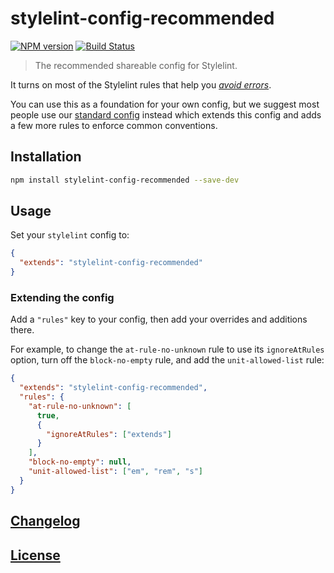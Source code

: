 # stylelint-config-recommended  
  
[![NPM version](https://img.shields.io/npm/v/stylelint-config-recommended.svg)](https://www.npmjs.org/package/stylelint-config-recommended) [![Build Status](https://github.com/stylelint/stylelint-config-recommended/workflows/CI/badge.svg)](https://github.com/stylelint/stylelint-config-recommended/actions)  
  
> The recommended shareable config for Stylelint.  
  
It turns on most of the Stylelint rules that help you [_avoid errors_](https://stylelint.io/user-guide/rules/#avoid-errors).  
  
You can use this as a foundation for your own config, but we suggest most people use our [standard config](https://www.npmjs.com/package/stylelint-config-standard) instead which extends this config and adds a few more rules to enforce common conventions.  
  
## Installation  
  
```bash  
npm install stylelint-config-recommended --save-dev  
```  
  
## Usage  
  
Set your `stylelint` config to:  
  
```json  
{  
  "extends": "stylelint-config-recommended"  
}  
```  
  
### Extending the config  
  
Add a `"rules"` key to your config, then add your overrides and additions there.  
  
For example, to change the `at-rule-no-unknown` rule to use its `ignoreAtRules` option, turn off the `block-no-empty` rule, and add the `unit-allowed-list` rule:  
  
```json  
{  
  "extends": "stylelint-config-recommended",  
  "rules": {  
    "at-rule-no-unknown": [  
      true,  
      {  
        "ignoreAtRules": ["extends"]  
      }  
    ],  
    "block-no-empty": null,  
    "unit-allowed-list": ["em", "rem", "s"]  
  }  
}  
```  
  
## [Changelog](../../CHANGELOG.md#)  
  
## [License](../../LICENSE)  
